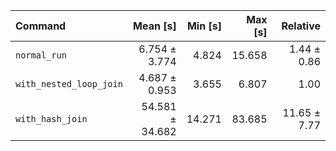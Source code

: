 | Command | Mean [s] | Min [s] | Max [s] | Relative |
|:---|---:|---:|---:|---:|
| `normal_run` | 6.754 ± 3.774 | 4.824 | 15.658 | 1.44 ± 0.86 |
| `with_nested_loop_join` | 4.687 ± 0.953 | 3.655 | 6.807 | 1.00 |
| `with_hash_join` | 54.581 ± 34.682 | 14.271 | 83.685 | 11.65 ± 7.77 |
